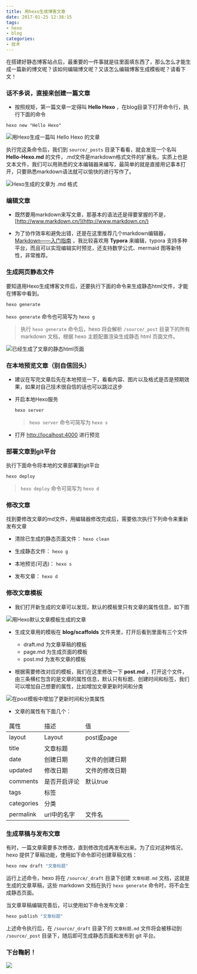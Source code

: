 ```yaml
---
title: 用hexo生成博客文章
date: 2017-01-25 12:38:15
tags: 
- hexo
- blog
categories: 
- 技术
---
```


在搭建好静态博客站点后，最重要的一件事就是往里面填东西了，那么怎么才能生成一篇新的博文呢？该如何编辑博文呢？又该怎么编辑博客生成模板呢？请看下文！

### 话不多说，直接来创建一篇文章

  - 按照规矩，第一篇文章一定得叫 **Hello Hexo** ，在blog目录下打开命令行，执行下面的命令

  ```ba
hexo new "Hello Hexo"
  ```

  ![](https://blog-images.qiniu.wqf31415.xyz/image/hexo_new_article.png "用Hexo生成一篇叫 Hello Hexo 的文章") 

执行完这条命令后，我们到 `source/_posts` 目录下看看，就会发现一个名叫 **Hello-Hexo.md** 的文件，.md文件是markdown格式文件的扩展名，实质上也是文本文件，我们可以用熟悉的文本编辑器来编写，最简单的就是直接用记事本打开，只要熟悉markdown语法就可以愉快的进行写作了。

  ![](https://blog-images.qiniu.wqf31415.xyz/image/hexo_new_article_file.png "Hexo生成的文章为 .md 格式") 

### 编辑文章

  - 既然要用markdown来写文章，那基本的语法还是得要掌握的不是，[http://www.markdown.cn/](http://www.markdown.cn/) 
  
  - 为了协作效率和避免出错，还是在这里推荐几个markdown编辑器，[Markdown——入门指南](http://www.jianshu.com/p/1e402922ee32/) ，我比较喜欢用 **Typora** 来编辑，typora 支持多种平台，而且可以实现编辑实时预览，还支持数学公式、mermaid 图等新特性，非常推荐。

<!-- more -->

### 生成网页静态文件

要知道用Hexo生成博客文件后，还要执行下面的命令来生成静态html文件，才能在博客中看到。

```bash
hexo generate
```

  `hexo generate` 命令也可简写为 `hexo g` 

> 执行 `hexo generate` 命令后，hexo 将会解析 `/source/_post` 目录下的所有 markdown 文档，根据 hexo 主题配置渲染生成静态 html 页面文件。

  ![](https://blog-images.qiniu.wqf31415.xyz/image/hexo_generate_article.png "已经生成了文章的静态html页面") 


### 在本地预览文章（别自信回头）

  - 建议在写完文章后先在本地预览一下，看看内容、图片以及格式是否是预期效果，如果对自己技术很自信的话也可以跳过这步
  
  - 开启本地Hexo服务

    ```bash
    hexo server
    ```

    > `hexo server` 命令可简写为 `hexo s` 

  - 打开 [http://localhost:4000](http://localhost:4000) 进行预览


### 部署文章到git平台

执行下面命令将本地的文章部署到git平台

```bash
hexo deploy
```

>  `hexo deploy` 命令可简写为 `hexo d`


### 修改文章

找到要修改文章的md文件，用编辑器修改完成后，需要依次执行下列命令来重新发布文章

- 清除已生成的静态页面文件： `hexo clean`

- 生成静态文件： `hexo g`

- 本地预览(可选)： `hexo s`

- 发布文章： `hexo d`


### 修改文章模板

  - 我们打开新生成的文章可以发现，默认的模板里只有文章的属性信息，如下图

  ![](https://blog-images.qiniu.wqf31415.xyz/image/hexo_new_article_head.png "用Hexo默认文章模板生成的文章") 

  - 生成文章用的模板在 **blog/scaffolds** 文件夹里，打开后看到里面有三个文件
  
    - draft.md     为文章草稿的模板
    - page.md      为生成页面的模板
    - post.md      为发布文章的模板
  
  - 根据需要修改对应的模板，我们在这里修改一下 **post.md** ，打开这个文件，由三条横杠包含的是文章的属性信息，默认只有标题、创建时间和标签，我们可以增加自己想要的属性，比如增加文章更新时间和分类

  ![](https://blog-images.qiniu.wqf31415.xyz/image/hexo_scaffolds_post.png "在post模板中增加了更新时间和分类属性") 

  - 文章的属性有下面几个：
<table><thead><td>属性</td><td>描述</td><td>值</td></thead><tr><td>layout</td><td>Layout</td><td>post或page</td></tr><tr><td>title</td><td>文章标题</td><td>&nbsp;</td></tr><tr><td>date</td><td>创建日期</td><td>文件的创建日期</td></tr><tr><td>updated</td><td>修改日期</td><td>文件的修改日期</td></tr><tr><td>comments</td><td>是否开启评论</td><td>默认true</td></tr><tr><td>tags</td><td>标签</td><td>&nbsp;</td></tr><tr><td>categories</td><td>分类</td><td>&nbsp;</td></tr><tr><td>permalink</td><td>url中的名字</td><td>文件名</td></tr></table>

   

### 生成草稿与发布文章

有时，一篇文章需要多次修改，直到修改完成再发布出来。为了应对这种情况，hexo 提供了草稿功能，使用如下命令即可创建草稿文档：

```bash
hexo new draft "文章标题"
```

运行上述命令，hexo 将在 `/source/_draft` 目录下创建 `文章标题.md` 文档，这就是生成的文章草稿，这些 markdown 文档在执行 `hexo generate` 命令时，将不会生成静态页面。

当文章草稿编辑完善后，可以使用如下命令发布文章：

```bash
hexo publish "文章标题"
```

上述命令执行后，在 `/source/_draft` 目录下的 `文章标题.md` 文件将会被移动到 `/source/_post` 目录下，随后即可生成静态页面和发布到 git 平台。



### 下台鞠躬！


  ![](https://blog-images.qiniu.wqf31415.xyz/meme/meme_bow_01.jpg) 
